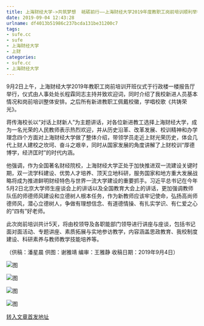 ```yaml
---
title: 上海财经大学->共筑梦想  砥砺前行——上海财经大学2019年度教职工岗前培训顺利举行 | sufe.cc
date: 2019-09-04 12:43:28
urlname: df4013b51986c237bcda131be31200c7
tags: 
- sufe.cc
- sufe
- 上海财经大学
- 上财
categories:
- sufe.cc
- 上海财经大学
---
```



9月2日上午，上海财经大学2019年教职工岗前培训开班仪式于行政楼一楼报告厅举行，仪式由人事处处长程霖同志主持并致欢迎词，同时介绍了我校新进人员基本情况和岗前培训整体安排。之后所有新进教职工佩戴校徽，学唱校歌《共铸荣光》。

蒋传海校长以“对话上财新人”为主题讲话，对各位新进教工选择上海财经大学，成为一名光荣的人民教师表示热烈欢迎，并从历史沿革、改革发展、校训精神和办学理念四个方面对上海财经大学做了整体介绍，带领学员走近上财光荣历史，体会几代上财人建校之坎坷、奋斗之艰辛，同时从国家发展的角度讲解了上财校训“厚德博学，经济匡时”的时代内涵。

他强调，作为全国著名财经院校，上海财经大学正处于加快推进双一流建设关键时期，双一流学科建设、优势人才培养、顶天立地科研，服务国家和地方重大发展战略将成为推进鲜明财经特色与世界一流大学建设的重要抓手。习近平总书记在今年5月2日北京大学师生座谈会上的讲话以及全国教育大会上的讲话，更加强调教师队伍的师德师风建设和立德树人根本任务，作为新教师应该牢记使命，弘扬高尚师德师风，潜心立德树人，争做有理想信念、有道德情操、有扎实学识、有仁爱之心的“四有”好老师。

此次岗前培训共计5天，将由校领导及各职能部门领导进行讲座与座谈，包括书记面对面活动、专题讲座、素质拓展与实地参访教学，内容涵盖思政教育、我校制度建设、科研素养与教师教学技能培养等。

（供稿：潘星晨 供图：谢雅靖 编审：王雅静 收稿日期：2019年9月4日）



![图](http://news.sufe.edu.cn/_upload/article/images/2a/01/1a0591ef491ba080ac0a338dd487/4a70ebed-c755-4082-ac66-449a3103a7be.jpg)

![图](http://news.sufe.edu.cn/_upload/article/images/2a/01/1a0591ef491ba080ac0a338dd487/61279c79-4ebf-4964-baad-b7b7a0f9cc2e.jpg)

![图](http://news.sufe.edu.cn/_upload/article/images/2a/01/1a0591ef491ba080ac0a338dd487/b4220a12-dfa7-4782-b1e2-63e21b9d12c1.jpg)

![图](http://news.sufe.edu.cn/_upload/article/images/2a/01/1a0591ef491ba080ac0a338dd487/356fcbea-64dc-45d0-a65e-84512674dbe4.jpg)

[转入文章首发地址](http://news.sufe.edu.cn/ea/4b/c179a125515/page.htm)